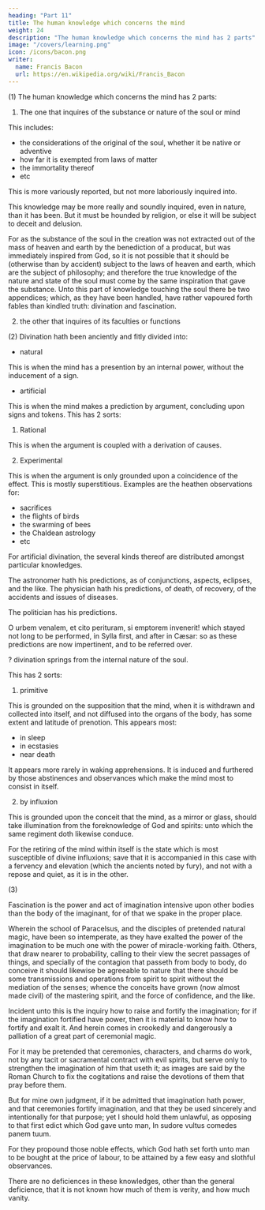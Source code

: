 ```yaml
---
heading: "Part 11"
title: The human knowledge which concerns the mind
weight: 24
description: "The human knowledge which concerns the mind has 2 parts"
image: "/covers/learning.png"
icon: /icons/bacon.png
writer:
  name: Francis Bacon
  url: https://en.wikipedia.org/wiki/Francis_Bacon
---
```




(1) The human knowledge which concerns the mind has 2 parts:

1. The one that inquires of the substance or nature of the soul or mind

This includes:
- the considerations of the original of the soul, whether it be native or adventive
- how far it is exempted from laws of matter
- the immortality thereof
- etc

This is more variously reported, but not more laboriously inquired into. <!--   than ; so as the travail therein taken seemeth to have been rather in a maze than in a way.   -->

This knowledge may be more really and soundly inquired, even in nature, than it has been. But it must be hounded by religion, or else it will be subject to deceit and delusion. 

For as the substance of the soul in the creation was not extracted out of the mass of heaven and earth by the benediction of a producat, but was immediately inspired from God, so it is not possible that it should be (otherwise than by accident) subject to the laws of heaven and earth, which are the subject of philosophy; and therefore the true knowledge of the nature and state of the soul must come by the same inspiration that gave the substance. Unto this part of knowledge touching the soul there be two appendices; which, as they have been handled, have rather vapoured forth fables than kindled truth: divination and fascination.

2. the other that inquires of its faculties or functions   


(2) Divination hath been anciently and fitly divided into:

- natural

This is when the mind has a presention by an internal power, without the inducement of a sign. 

- artificial

This is when the mind makes a prediction by argument, concluding upon signs and tokens. This has 2 sorts:

1. Rational 

This is when the argument is coupled with a derivation of causes.

2. Experimental 

This is when the argument is only grounded upon a coincidence of the effect. This is mostly superstitious. Examples are the heathen observations for:
- sacrifices
- the flights of birds
- the swarming of bees
- the Chaldean astrology
- etc 

For artificial divination, the several kinds thereof are distributed amongst particular knowledges.  

The astronomer hath his predictions, as of conjunctions, aspects, eclipses, and the like.  The physician hath his predictions, of death, of recovery, of the accidents and issues of diseases.

The politician has his predictions. 

O urbem venalem, et cito perituram, si emptorem invenerit! which stayed not long to be performed, in Sylla first, and after in Cæsar: so as these predictions are now impertinent, and to be referred over.  

? divination springs from the internal nature of the soul.

This has 2 sorts:

1. primitive

This is grounded on the supposition that the mind, when it is withdrawn and collected into itself, and not diffused into the organs of the body, has some extent and latitude of prenotion. This appears most:
- in sleep
- in ecstasies
- near death

It appears more rarely in waking apprehensions. It is induced and furthered by those abstinences and observances which make the mind most to consist in itself.  


2. by influxion

This is grounded upon the conceit that the mind, as a mirror or glass, should take illumination from the foreknowledge of God and spirits: unto which the same regiment doth likewise conduce.

For the retiring of the mind within itself is the state which is most susceptible of divine influxions; save that it is accompanied in this case with a fervency and elevation (which the ancients noted by fury), and not with a repose and quiet, as it is in the other.

(3) 

Fascination is the power and act of imagination intensive upon other bodies than the body of the imaginant, for of that we spake in the proper place.

Wherein the school of Paracelsus, and the disciples of pretended natural magic, have been so intemperate, as they have exalted the power of the imagination to be much one with the power of miracle-working faith.  Others, that draw nearer to probability, calling to their view the secret passages of things, and specially of the contagion that passeth from body to body, do conceive it should likewise be agreeable to nature that there should be some transmissions and operations from spirit to spirit without the mediation of the senses; whence the conceits have grown (now almost made civil) of the mastering spirit, and the force of confidence, and the like.  

Incident unto this is the inquiry how to raise and fortify the imagination; for if the imagination fortified have power, then it is material to know how to fortify and exalt it.  And herein comes in crookedly and dangerously a palliation of a great part of ceremonial magic.  

For it may be pretended that ceremonies, characters, and charms do work, not by any tacit or sacramental contract with evil spirits, but serve only to strengthen the imagination of him that useth it; as images are said by the Roman Church to fix the cogitations and raise the devotions of them that pray before them. 

But for mine own judgment, if it be admitted that imagination hath power, and that ceremonies fortify imagination, and that they be used sincerely and intentionally for that purpose; yet I should hold them unlawful, as opposing to that first edict which God gave unto man, In sudore vultus comedes panem tuum.  

For they propound those noble effects, which God hath set forth unto man to be bought at the price of labour, to be attained by a few easy and slothful observances.  

There are no deficiences in these knowledges, other than the general deficience, that it is not known how much of them is verity, and how much vanity.

